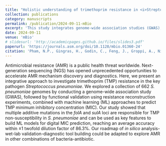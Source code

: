 ```yaml
---
title: "Holistic understanding of trimethoprim resistance in <i>Streptococcus pneumoniae</i> using an integrative approach of genome-wide association study, resistance reconstruction, and machine learning"
collection: publications
category: manuscripts
permalink: /publication/2024-09-11-mBio
excerpt: 'This study integrates genome-wide association studies (GWAS), functional validation, and machine learning to predict trimethoprim (TMP) resistance levels in <i>S. pneumoniae</i>.'
date: 2024-09-11
venue: 'mBio'
# slidesurl: 'http://academicpages.github.io/files/slides3.pdf'
paperurl: 'https://journals.asm.org/doi/10.1128/mbio.01360-24'
citation: 'Pham, N.P., Gingras, H., Godin, C., Feng, J., Groppi, A., Nikolski, M., Leprohon, P. and Ouellette, M., (2024). &quot;Holistic understanding of trimethoprim resistance in <i>Streptococcus pneumoniae</i> using an integrative approach of genome-wide association study, resistance reconstruction, and machine learning.&quot; <i>MBio</i>, 15(9), pp.e01360-24.'
---
```


Antimicrobial resistance (AMR) is a public health threat worldwide. Next-generation sequencing (NGS) has opened unprecedented opportunities to accelerate AMR mechanism discovery and diagnostics. Here, we present an integrative approach to investigate trimethoprim (TMP) resistance in the key pathogen *Streptococcus pneumoniae*. We explored a collection of 662 *S. pneumoniae* genomes by conducting a genome-wide association study (GWAS), followed by functional validation using resistance reconstruction experiments, combined with machine learning (ML) approaches to predict TMP minimum inhibitory concentration (MIC). Our study showed that multiple additive mutations in the *folA* and *sulA* loci are responsible for TMP non-susceptibility in *S. pneumoniae* and can be used as key features to build ML models for digital MIC prediction, reaching an average accuracy within ±1 twofold dilution factor of 86.3%. Our roadmap of *in silico* analysis-wet-lab validation-diagnostic tool building could be adapted to explore AMR in other combinations of bacteria-antibiotic.